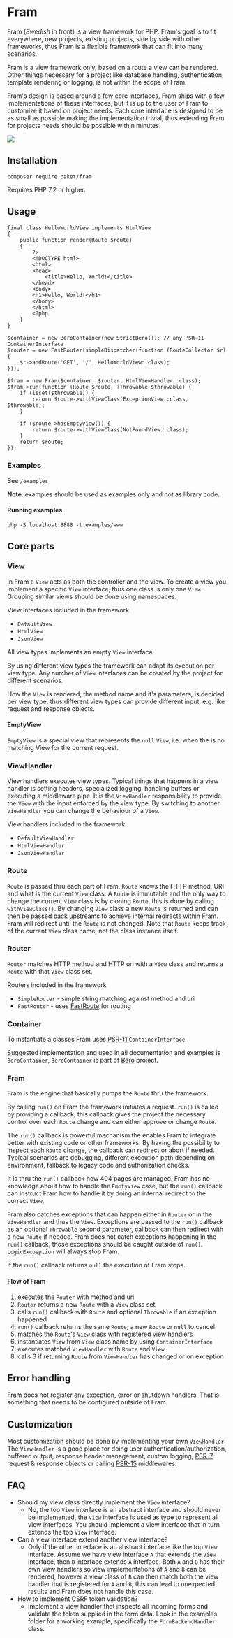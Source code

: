# Fram

Fram (_Swedish_ in front) is a view framework for PHP. Fram's goal is to fit everywhere, new projects, existing projects,
side by side with other frameworks, thus Fram is a flexible framework that can fit into many scenarios.

Fram is a view framework only, based on a route a view can be rendered. Other things necessary for a project like database handling, authentication, template rendering or logging, is not within the scope of Fram.

Fram's design is based around a few core interfaces, Fram ships with a few implementations of these interfaces, but it is  up to the user of Fram to customize it based on project needs. Each core interface is designed to be as small as possible making the implementation trivial, thus extending Fram for projects needs should be possible within minutes.

![](https://github.com/paketphp/fram/workflows/tests/badge.svg)

## Installation

`composer require paket/fram`

Requires PHP 7.2 or higher.

## Usage

```
final class HelloWorldView implements HtmlView
{
    public function render(Route $route)
    {
        ?>
        <!DOCTYPE html>
        <html>
        <head>
            <title>Hello, World!</title>
        </head>
        <body>
        <h1>Hello, World!</h1>
        </body>
        </html>
        <?php
    }
}

$container = new BeroContainer(new StrictBero()); // any PSR-11 ContainerInterface
$router = new FastRouter(simpleDispatcher(function (RouteCollector $r) {
    $r->addRoute('GET', '/', HelloWorldView::class);
}));

$fram = new Fram($container, $router, HtmlViewHandler::class);
$fram->run(function (Route $route, ?Throwable $throwable) {
    if (isset($throwable)) {
        return $route->withViewClass(ExceptionView::class, $throwable);
    }

    if ($route->hasEmptyView()) {
        return $route->withViewClass(NotFoundView::class);
    }
    return $route;
});
```

### Examples

See `/examples`

**Note**: examples should be used as examples only and not as library code.

#### Running examples

`php -S localhost:8888 -t examples/www`

## Core parts

### View

In Fram a `View` acts as both the controller and the view. To create a view you implement a specific `View` interface, thus one class is only one `View`. Grouping similar views should be done using namespaces. 

View interfaces included in the framework

* `DefaultView`
* `HtmlView`
* `JsonView`

All view types implements an empty `View` interface.

By using different view types the framework can adapt its execution per view type. Any number of `View` interfaces can be created by the project for different scenarios.

How the `View` is rendered, the method name and it's parameters, is decided per view type, thus different view types can provide different input, e.g. like request and response objects.

#### EmptyView

`EmptyView` is a special view that represents the `null` `View`, i.e.
when the is no matching View for the current request.

### ViewHandler

View handlers executes view types. Typical things that happens in a view handler is setting headers, specialized logging, handling buffers or executing a middleware pipe. It is the `ViewHandler` responsibility to provide the `View` with the input enforced by the view type. By switching to another `ViewHandler` you can change the behaviour of a `View`.

View handlers included in the framework

* `DefaultViewHandler`
* `HtmlViewHandler`
* `JsonViewHandler`


### Route

`Route` is passed thru each part of Fram. `Route` knows the HTTP method, URI and what is the current `View` class. A `Route` is immutable and the only way to change the current `View` class is by cloning `Route`, this is done by calling `withViewClass()`. By changing `View` class a new `Route` is returned and can then be passed back upstreams to achieve internal redirects within Fram. Fram will redirect until the `Route` is not changed. Note that `Route` keeps track of the current `View` class name, not the class instance itself.

### Router

`Router` matches HTTP method and HTTP uri with a `View` class and returns a `Route` with that `View` class set.

Routers included in the framework

* `SimpleRouter` - simple string matching against method and uri
* `FastRouter` - uses [FastRoute](https://github.com/nikic/FastRoute) for routing

### Container

To instantiate a classes Fram uses [PSR-11](https://www.php-fig.org/psr/psr-11/) `ContainerInterface`.

Suggested implementation and used in all documentation and examples is `BeroContainer`, `BeroContainer` is part of [Bero](https://github.com/paketphp/bero) project.

### Fram

Fram is the engine that basically pumps the `Route` thru the framework.

By calling `run()` on Fram the framework initiates a request.
`run()` is called by providing a callback, this callback gives the project the necessary control over each `Route` change and can either approve or change `Route`.

The `run()` callback is  powerful mechanism the enables Fram to integrate better with existing code or other frameworks. By having the possibility to inspect each `Route` change, the callback can redirect or abort if needed. Typical scenarios are debugging, different execution path depending on environment, fallback to legacy code and authorization checks.

It is thru the `run()` callback how 404 pages are managed. Fram has no knowledge about how to handle the `EmptyView` case, but the `run()` callback can instruct Fram how to handle it by doing an internal redirect to the correct `View`.

Fram also catches exceptions that can happen either in `Router` or in the `ViewHandler` and thus the `View`. Exceptions are passed to the `run()` callback as an optional `Throwable` second parameter, callback can then redirect with a new `Route` if needed. Fram does not catch exceptions happening in the `run()` callback, those exceptions should be caught outside of `run()`. `LogicExcpeption` will always stop Fram.

If the `run()` callback returns `null` the execution of Fram stops.

#### Flow of Fram

1. executes the `Router` with method and uri
2. `Router` returns a new `Route` with a `View` class set
3. calls `run()` callback with `Route` and optional `Throwable` if an exception happened
4. `run()` callback returns the same `Route`, a new `Route` or `null` to cancel
5. matches the `Route`'s `View` class with registered view handlers
6. instantiates `View` from `View` class name by using `ContainerInterface`
7. executes matched `ViewHandler` with `Route` and `View`
8. calls 3 if returning `Route` from `ViewHandler` has changed or on exception

## Error handling

Fram does not register any exception, error or shutdown handlers. That is something that needs to be configured outside of Fram.

## Customization

Most customization should be done by implementing your own `ViewHandler`. The `ViewHandler` is a good place for doing user authentication/authorization, buffered output, response header management, custom logging, [PSR-7](https://www.php-fig.org/psr/psr-7/) request & response objects or calling [PSR-15](https://www.php-fig.org/psr/psr-15/) middlewares.

## FAQ

* Should my view class directly implement the `View` interface?
  * No, the top `View` interface is an abstract interface and should never be implemented, the `View` interface is used as type to represent all view interfaces. You should implement a view interface that in turn extends the top `View` interface.
* Can a view interface extend another view interface?
  * Only if the other interface is an abstract interface like the top `View` interface. Assume we have view interface `A` that extends the `View` interface, then `B` interface extends `A` interface. Both `A` and `B` has their own view handlers so view implementations of `A` and `B` can be rendered, however a view class of `B` can then match both the view handler that is registered for `A` and `B`, this can lead to unexpected results and Fram does not handle this case.
* How to implement CSRF token validation?
  * Implement a view handler that inspects all incoming forms and validate the token supplied in the form data. Look in the examples folder for a working example, specifically the `FormBackendHandler` class.
